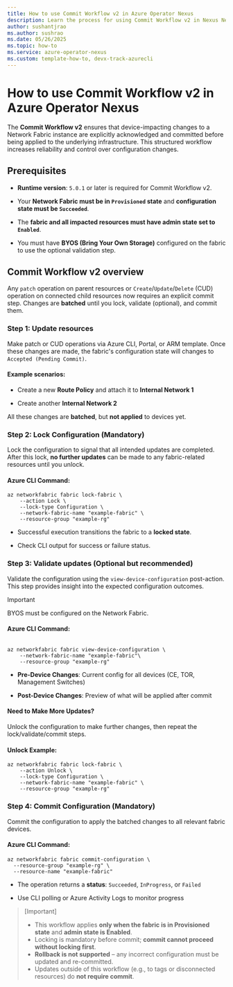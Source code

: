 ```yaml
---
title: How to use Commit Workflow v2 in Azure Operator Nexus
description: Learn the process for using Commit Workflow v2 in Nexus Network Fabric
author: sushantjrao 
ms.author: sushrao
ms.date: 05/26/2025
ms.topic: how-to
ms.service: azure-operator-nexus
ms.custom: template-how-to, devx-track-azurecli
---
```


# How to use Commit Workflow v2 in Azure Operator Nexus

The **Commit Workflow v2** ensures that device-impacting changes to a Network Fabric instance are explicitly acknowledged and committed before being applied to the underlying infrastructure. This structured workflow increases reliability and control over configuration changes.

## Prerequisites

* **Runtime version**: `5.0.1` or later is required for Commit Workflow v2.

* Your **Network Fabric must be in `Provisioned` state** and **configuration state must be `Succeeded`**.

* The **fabric and all impacted resources must have admin state set to `Enabled`**.

* You must have **BYOS (Bring Your Own Storage)** configured on the fabric to use the optional validation step.

## Commit Workflow v2 overview

Any `patch` operation on parent resources or `Create`/`Update`/`Delete` (CUD) operation on connected child resources now requires an explicit commit step. Changes are **batched** until you lock, validate (optional), and commit them.

### Step 1: Update resources

Make patch or CUD operations via Azure CLI, Portal, or ARM template.
Once these changes are made, the fabric's configuration state will changes to `Accepted (Pending Commit)`.

#### Example scenarios:

* Create a new **Route Policy** and attach it to **Internal Network 1**

* Create another **Internal Network 2**

All these changes are **batched**, but **not applied** to devices yet.


### Step 2: Lock Configuration (Mandatory)

Lock the configuration to signal that all intended updates are completed. After this lock, **no further updates** can be made to any fabric-related resources until you unlock.

#### Azure CLI Command:

```Azure CLI
az networkfabric fabric lock-fabric \
    --action Lock \
    --lock-type Configuration \
    --network-fabric-name "example-fabric" \
    --resource-group "example-rg"
```

- Successful execution transitions the fabric to a **locked state**.

- Check CLI output for success or failure status.


### Step 3: Validate updates (Optional but recommended)

Validate the configuration using the `view-device-configuration` post-action. This step provides insight into the expected configuration outcomes.

> [!Important] 
> BYOS must be configured on the Network Fabric.

#### Azure CLI Command:

```Azure CLI

az networkfabric fabric view-device-configuration \
    --network-fabric-name "example-fabric"\
    --resource-group "example-rg"
```

- **Pre-Device Changes**: Current config for all devices (CE, TOR, Management Switches)

- **Post-Device Changes**: Preview of what will be applied after commit

#### Need to Make More Updates?

Unlock the configuration to make further changes, then repeat the lock/validate/commit steps.

#### Unlock Example:

```Azure CLI
az networkfabric fabric lock-fabric \
    --action Unlock \
    --lock-type Configuration \
    --network-fabric-name "example-fabric" \
    --resource-group "example-rg"
```

### Step 4: Commit Configuration (Mandatory)

Commit the configuration to apply the batched changes to all relevant fabric devices.

#### Azure CLI Command:

```Azure CLI
az networkfabric fabric commit-configuration \
  --resource-group "example-rg" \
  --resource-name "example-fabric"
```

- The operation returns a **status**: `Succeeded`, `InProgress`, or `Failed`

- Use CLI polling or Azure Activity Logs to monitor progress

> [Important]
> - This workflow applies **only when the fabric is in Provisioned state** and **admin state is Enabled**. <br>
> - Locking is mandatory before commit; **commit cannot proceed without locking first**. <br>
> - **Rollback is not supported** – any incorrect configuration must be updated and re-committed. <br>
> - Updates outside of this workflow (e.g., to tags or disconnected resources) do **not require commit**. <br>

